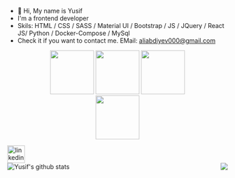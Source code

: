 - 👋 Hi, My name is Yusif
- I'm a frontend developer
- Skils: HTML / CSS / SASS / Material UI / Bootstrap / JS / JQuery / React JS/ Python / Docker-Compose / MySql
- Check it if you want to contact me. EMail: aliabdiyev000@gmail.com 
<p align="center">
  <img src="https://media.giphy.com/media/XAxylRMCdpbEWUAvr8/giphy.gif" width="100">
  <img src="https://media.giphy.com/media/fsEaZldNC8A1PJ3mwp/giphy.gif" width="100">
  <img src="https://i.giphy.com/media/KzJkzjggfGN5Py6nkT/200.webp" width="100">
  <br/>
  <img src="https://media.giphy.com/media/1yk0v6WtCinP5Ptz6G/giphy.gif" width="100">
</p>

[<img src='https://cdn.jsdelivr.net/npm/simple-icons@3.0.1/icons/linkedin.svg' alt='linkedin' height='40'>](https://www.linkedin.com/in/yusif-jabrayilov-105804204/)  
![Yusif's github stats](https://github-readme-stats.vercel.app/api?username=mahirliy55&count_private=true&show_icons=true&theme=gotham)
<img align="right" src='https://github-readme-stats.vercel.app/api/top-langs/?username=mahirliy55&theme=gotham'/>
